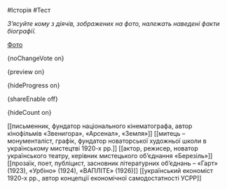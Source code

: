 #Історія #Тест

*З’ясуйте кому з діячів, зображених на фото, належать наведені факти біографії.*

[Фото](https://zno.osvita.ua//doc/images/znotest/79/7919/47.jpg)

{noChangeVote on}

{preview on}

{hideProgress on}

{shareEnable off}

{hideCount on}

[[письменник, фундатор національного кінематографа, автор кінофільмів «Звенигора», «Арсенал», «Земля»]]
[[митець – монументаліст, графік, фундатор новаторської художньої школи в українському мистецтві 1920-х рр.]]
[[актор, режисер, новатор українського театру, керівник мистецького об’єднання «Березіль»]]
[[прозаїк, поет, публіцист, засновник літературних об’єднань – «Гарт» (1923), «Урбіно» (1924), «ВАПЛІТЕ» (1926)]]
[[український економіст 1920-х рр., автор концепції економічної самодостатності УСРР]]
